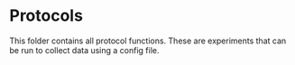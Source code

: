 # Protocols 

This folder contains all protocol functions. 
These are experiments that can be run to collect data using a config file.